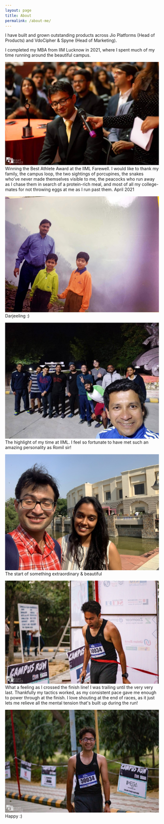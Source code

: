 ```yaml
---
layout: page
title: About
permalink: /about-me/
---
```


I have built and grown outstanding products across Jio Platforms (Head of Products) and VdoCipher & Spyne  (Head of Marketing).

I completed my MBA from IIM Lucknow in 2021, where I spent much of my time running around the beautiful campus.

![image](/assets/images/about/iiml-farewell-best-athlete.jpg)
Winning the Best Athlete Award at the IIML Farewell. I would like to thank my family, the campus loop, the two sightings of porcupines, the snakes who've never made themselves visible to me, the peacocks who run away as I chase them in search of a protein-rich meal, and most of all my college-mates for not throwing eggs at me as I run past them.
April 2021

![image](/assets/images/about/papa.jpg)
Darjeeling :)

![image](/assets/images/about/romil-sir.jpg)
The highlight of my time at IIML. I feel so fortunate to have met such an amazing personality as Romil sir!

![image](/assets/images/about/aayushi-milan.jpeg)
The start of something extraordinary & beautiful

![image](/assets/images/about/winning-campus-run.jpeg)
What a feeling as I crossed the finish line! I was trailing until the very very last. Thankfully my tactics worked, as my consistent pace gave me enough to power through at the finish. I love shouting at the end of races, as it just lets me relieve all the mental tension that's built up during the run!

![image](/assets/images/about/post-run-smile.jpeg)
Happy :)

